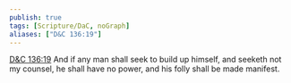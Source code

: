 ```yaml
---
publish: true
tags: [Scripture/DaC, noGraph]
aliases: ["D&C 136:19"]
---
```

[D&C 136:19](https://churchofjesuschrist.org/study/scriptures/dc-testament/dc/136?lang=eng&id=p19#p19) And if any man shall seek to build up himself, and seeketh not my counsel, he shall have no power, and his folly shall be made manifest.
